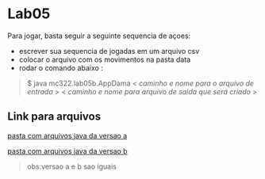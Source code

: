  # Lab05
Para jogar, basta seguir a seguinte sequencia de açoes:
* escrever sua sequencia de jogadas em um arquivo csv
* colocar o arquivo com os movimentos na pasta data
* rodar o comando abaixo :

> $ java mc322.lab05b.AppDama < _caminho e nome para o arquivo de entrada_ > < _caminho e nome para arquivo de saida que será criado_ >

## Link para arquivos

[pasta com arquivos java da versao a](src/mc322/lab05a)

[pasta com arquivos java da versao b](src/mc322/lab05b)
> obs:versao a e b sao iguais
